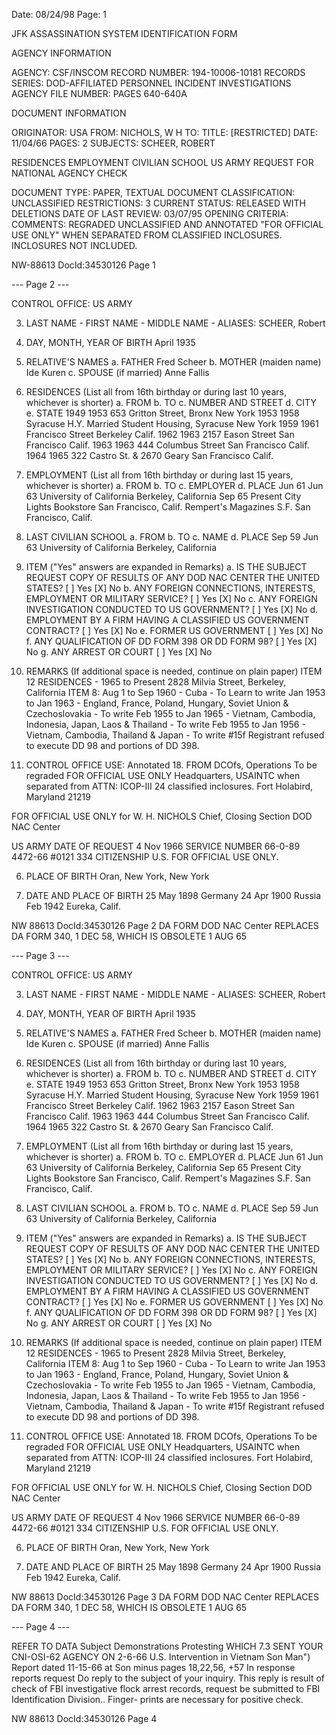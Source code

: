 Date: 08/24/98
Page: 1

JFK ASSASSINATION SYSTEM
IDENTIFICATION FORM

AGENCY INFORMATION

AGENCY: CSF/INSCOM
RECORD NUMBER: 194-10006-10181
RECORDS SERIES: DOD-AFFILIATED PERSONNEL INCIDENT INVESTIGATIONS
AGENCY FILE NUMBER: PAGES 640-640A

DOCUMENT INFORMATION

ORIGINATOR: USA
FROM: NICHOLS, W H
TO:
TITLE: [RESTRICTED]
DATE: 11/04/66
PAGES: 2
SUBJECTS: SCHEER, ROBERT

RESIDENCES
EMPLOYMENT
CIVILIAN SCHOOL
US ARMY REQUEST FOR NATIONAL AGENCY CHECK

DOCUMENT TYPE: PAPER, TEXTUAL DOCUMENT
CLASSIFICATION: UNCLASSIFIED
RESTRICTIONS: 3
CURRENT STATUS: RELEASED WITH DELETIONS
DATE OF LAST REVIEW: 03/07/95
OPENING CRITERIA:
COMMENTS: REGRADED UNCLASSIFIED AND ANNOTATED "FOR OFFICIAL USE ONLY" WHEN SEPARATED FROM CLASSIFIED INCLOSURES.
INCLOSURES NOT INCLUDED.

NW-88613 DocId:34530126 Page 1

--- Page 2 ---

CONTROL OFFICE:
US ARMY

3. LAST NAME - FIRST NAME - MIDDLE NAME - ALIASES:
SCHEER, Robert

5. DAY, MONTH, YEAR OF BIRTH
April 1935

8. RELATIVE'S NAMES
a. FATHER
Fred Scheer
b. MOTHER (maiden name)
Ide Kuren
c. SPOUSE (if married)
Anne Fallis

12. RESIDENCES (List all from 16th birthday or during last 10 years, whichever is shorter)
a. FROM b. TO c. NUMBER AND STREET d. CITY e. STATE
1949 1953 653 Gritton Street, Bronx New York
1953 1958 Syracuse H.Y. Married Student Housing, Syracuse New York
1959 1961 Francisco Street Berkeley Calif.
1962 1963 2157 Eason Street San Francisco Calif.
1963 1963 444 Columbus Street San Francisco Calif.
1964 1965 322 Castro St. & 2670 Geary San Francisco Calif.

13. EMPLOYMENT (List all from 16th birthday or during last 15 years, whichever is shorter)
a. FROM b. TO c. EMPLOYER d. PLACE
Jun 61 Jun 63 University of California Berkeley, California
Sep 65 Present City Lights Bookstore San Francisco, Calif.
Rempert's Magazines S.F. San Francisco, Calif.

14. LAST CIVILIAN SCHOOL
a. FROM b. TO c. NAME d. PLACE
Sep 59 Jun 63 University of California Berkeley, California

15. ITEM ("Yes" answers are expanded in Remarks)
a. IS THE SUBJECT REQUEST COPY OF RESULTS OF ANY DOD NAC CENTER THE UNITED STATES? [ ] Yes [X] No
b. ANY FOREIGN CONNECTIONS, INTERESTS, EMPLOYMENT OR MILITARY SERVICE? [ ] Yes [X] No
c. ANY FOREIGN INVESTIGATION CONDUCTED TO US GOVERNMENT? [ ] Yes [X] No
d. EMPLOYMENT BY A FIRM HAVING A CLASSIFIED US GOVERNMENT CONTRACT? [ ] Yes [X] No
e. FORMER US GOVERNMENT [ ] Yes [X] No
f. ANY QUALIFICATION OF DD FORM 398 OR DD FORM 98? [ ] Yes [X] No
g. ANY ARREST OR COURT [ ] Yes [X] No

16. REMARKS (If additional space is needed, continue on plain paper)
ITEM 12 RESIDENCES - 1965 to Present 2828 Milvia Street, Berkeley, California
ITEM 8: Aug 1 to Sep 1960 - Cuba - To Learn to write
Jan 1953 to Jan 1963 - England, France, Poland, Hungary, Soviet Union & Czechoslovakia - To write
Feb 1955 to Jan 1965 - Vietnam, Cambodia, Indonesia, Japan, Laos & Thailand - To write
Feb 1955 to Jan 1956 - Vietnam, Cambodia, Thailand & Japan - To write
#15f Registrant refused to execute DD 98 and portions of DD 398.

17. CONTROL OFFICE USE: Annotated 18. FROM DCOfs, Operations
To be regraded FOR OFFICIAL USE ONLY Headquarters, USAINTC
when separated from ATTN: ICOP-III 24
classified inclosures. Fort Holabird, Maryland 21219

FOR OFFICIAL USE ONLY
for W. H. NICHOLS
Chief, Closing Section
DOD NAC Center

US ARMY
DATE OF REQUEST
4 Nov 1966
SERVICE NUMBER
66-0-89
4472-66
#0121 334
CITIZENSHIP
U.S.
FOR OFFICIAL USE ONLY.

6. PLACE OF BIRTH
Oran, New York, New York

9. DATE AND PLACE OF BIRTH
25 May 1898 Germany
24 Apr 1900 Russia
Feb 1942 Eureka, Calif.

NW 88613 DocId:34530126 Page 2
DA FORM DOD NAC Center REPLACES DA FORM 340, 1 DEC 58, WHICH IS OBSOLETE
1 AUG 65

--- Page 3 ---

CONTROL OFFICE:
US ARMY

3. LAST NAME - FIRST NAME - MIDDLE NAME - ALIASES:
SCHEER, Robert

5. DAY, MONTH, YEAR OF BIRTH
April 1935

8. RELATIVE'S NAMES
a. FATHER
Fred Scheer
b. MOTHER (maiden name)
Ide Kuren
c. SPOUSE (if married)
Anne Fallis

12. RESIDENCES (List all from 16th birthday or during last 10 years, whichever is shorter)
a. FROM b. TO c. NUMBER AND STREET d. CITY e. STATE
1949 1953 653 Gritton Street, Bronx New York
1953 1958 Syracuse H.Y. Married Student Housing, Syracuse New York
1959 1961 Francisco Street Berkeley Calif.
1962 1963 2157 Eason Street San Francisco Calif.
1963 1963 444 Columbus Street San Francisco Calif.
1964 1965 322 Castro St. & 2670 Geary San Francisco Calif.

13. EMPLOYMENT (List all from 16th birthday or during last 15 years, whichever is shorter)
a. FROM b. TO c. EMPLOYER d. PLACE
Jun 61 Jun 63 University of California Berkeley, California
Sep 65 Present City Lights Bookstore San Francisco, Calif.
Rempert's Magazines S.F. San Francisco, Calif.

14. LAST CIVILIAN SCHOOL
a. FROM b. TO c. NAME d. PLACE
Sep 59 Jun 63 University of California Berkeley, California

15. ITEM ("Yes" answers are expanded in Remarks)
a. IS THE SUBJECT REQUEST COPY OF RESULTS OF ANY DOD NAC CENTER THE UNITED STATES? [ ] Yes [X] No
b. ANY FOREIGN CONNECTIONS, INTERESTS, EMPLOYMENT OR MILITARY SERVICE? [ ] Yes [X] No
c. ANY FOREIGN INVESTIGATION CONDUCTED TO US GOVERNMENT? [ ] Yes [X] No
d. EMPLOYMENT BY A FIRM HAVING A CLASSIFIED US GOVERNMENT CONTRACT? [ ] Yes [X] No
e. FORMER US GOVERNMENT [ ] Yes [X] No
f. ANY QUALIFICATION OF DD FORM 398 OR DD FORM 98? [ ] Yes [X] No
g. ANY ARREST OR COURT [ ] Yes [X] No

16. REMARKS (If additional space is needed, continue on plain paper)
ITEM 12 RESIDENCES - 1965 to Present 2828 Milvia Street, Berkeley, California
ITEM 8: Aug 1 to Sep 1960 - Cuba - To Learn to write
Jan 1953 to Jan 1963 - England, France, Poland, Hungary, Soviet Union & Czechoslovakia - To write
Feb 1955 to Jan 1965 - Vietnam, Cambodia, Indonesia, Japan, Laos & Thailand - To write
Feb 1955 to Jan 1956 - Vietnam, Cambodia, Thailand & Japan - To write
#15f Registrant refused to execute DD 98 and portions of DD 398.

17. CONTROL OFFICE USE: Annotated 18. FROM DCOfs, Operations
To be regraded FOR OFFICIAL USE ONLY Headquarters, USAINTC
when separated from ATTN: ICOP-III 24
classified inclosures. Fort Holabird, Maryland 21219

FOR OFFICIAL USE ONLY
for W. H. NICHOLS
Chief, Closing Section
DOD NAC Center

US ARMY
DATE OF REQUEST
4 Nov 1966
SERVICE NUMBER
66-0-89
4472-66
#0121 334
CITIZENSHIP
U.S.
FOR OFFICIAL USE ONLY.

6. PLACE OF BIRTH
Oran, New York, New York

9. DATE AND PLACE OF BIRTH
25 May 1898 Germany
24 Apr 1900 Russia
Feb 1942 Eureka, Calif.

NW 88613 DocId:34530126 Page 3
DA FORM DOD NAC Center REPLACES DA FORM 340, 1 DEC 58, WHICH IS OBSOLETE
1 AUG 65

--- Page 4 ---

REFER TO DATA
Subject Demonstrations Protesting
WHICH 7.3 SENT YOUR CNI-OSI-62
AGENCY ON 2-6-66
U.S. Intervention in Vietnam
Son Man")
Report dated 11-15-66 at Son minus pages 18,22,56, +57
In response
reports
request
Do reply
to the subject of your inquiry.
This reply is result of check of FBI
investigative flock arrest
records, request be submitted to
FBI Identification Division.. Finger-
prints are necessary for positive check.

NW 88613 DocId:34530126 Page 4
